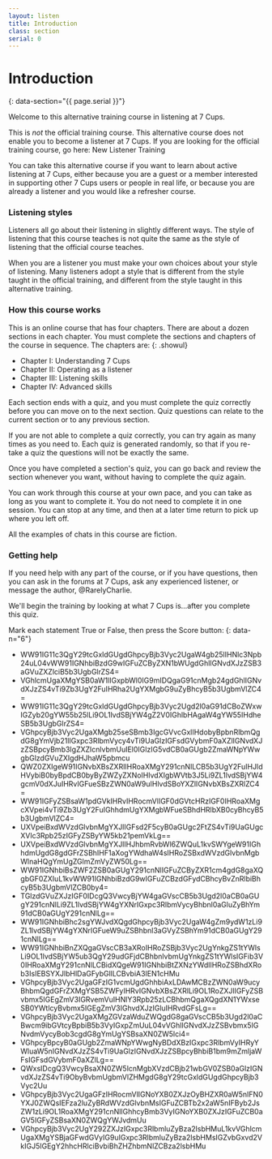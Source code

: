 ```yaml
---
layout: listen
title: Introduction
class: section
serial: 0
---
```

# Introduction 
{: data-section="{{ page.serial }}"}

Welcome to this alternative training course in listening at 7 Cups.

This is *not* the official training course. This alternative course does not enable you to become a listener at 7 Cups. If you are looking for the official training course, go here: New Listener Training

You can take this alternative course if you want to learn about active listening at 7 Cups, either because you are a guest or a member interested in supporting other 7 Cups users or people in real life, or because you are already a listener and you would like a refresher course.

### Listening styles

Listeners all go about their listening in slightly different ways. The style of listening that this course teaches is not quite the same as the style of listening that the official course teaches.

When you are a listener you must make your own choices about your style of listening. Many listeners adopt a style that is different from the style taught in the official training, and different from the style taught in this alternative training.

### How this course works

This is an online course that has four chapters. There are about a dozen sections in each chapter. You must complete the sections and chapters of the course in sequence. The chapters are:
{: .showul}

- Chapter I: Understanding 7 Cups
- Chapter II: Operating as a listener
- Chapter III: Listening skills
- Chapter IV: Advanced skills

Each section ends with a quiz, and you must complete the quiz correctly before you can move on to the next section. Quiz questions can relate to the current section or to any previous section.

If you are not able to complete a quiz correctly, you can try again as many times as you need to. Each quiz is generated randomly, so that if you re-take a quiz the questions will not be exactly the same.

Once you have completed a section's quiz, you can go back and review the section whenever you want, without having to complete the quiz again.

You can work through this course at your own pace, and you can take as long as you want to complete it. You do not need to complete it in one session. You can stop at any time, and then at a later time return to pick up where you left off.

All the examples of chats in this course are fiction.

### Getting help

If you need help with any part of the course, or if you have questions, then you can ask in the forums at 7 Cups, ask any experienced listener, or message the author, @RarelyCharlie.

We'll begin the training by looking at what 7 Cups is&hellip;after you complete this quiz.

Mark each statement True or False, then press the Score button:
{: data-n="6"}

- WW91IG11c3QgY29tcGxldGUgdGhpcyBjb3Vyc2UgaW4gb25lIHNlc3Npb24uL04vWW91IGNhbiBzdG9wIGFuZCByZXN1bWUgdGhlIGNvdXJzZSB3aGVuZXZlciB5b3UgbGlrZS4=
- VGhlcmUgaXMgYSB0aW1lIGxpbWl0IG9mIDQgaG91cnMgb24gdGhlIGNvdXJzZS4vTi9Zb3UgY2FuIHRha2UgYXMgbG9uZyBhcyB5b3UgbmVlZC4=
- WW91IG11c3QgY29tcGxldGUgdGhpcyBjb3Vyc2Ugd2l0aG91dCBoZWxwIGZyb20gYW55b25lLi9OL1lvdSBjYW4gZ2V0IGhlbHAgaW4gYW55IHdheSB5b3UgbGlrZS4=
- VGhpcyBjb3Vyc2UgaXMgb25seSBmb3IgcGVvcGxlIHdobyBpbnRlbmQgdG8gYmVjb21lIGxpc3RlbmVycy4vTi9UaGlzIGFsdGVybmF0aXZlIGNvdXJzZSBpcyBmb3IgZXZlcnlvbmUuIEl0IGlzIG5vdCB0aGUgb2ZmaWNpYWwgbGlzdGVuZXIgdHJhaW5pbmcu
- QWZ0ZXIgeW91IGNvbXBsZXRlIHRoaXMgY291cnNlLCB5b3UgY2FuIHJldHVybiB0byBpdCB0byByZWZyZXNoIHlvdXIgbWVtb3J5Li9ZL1lvdSBjYW4gcmV0dXJuIHRvIGFueSBzZWN0aW9uIHlvdSBoYXZlIGNvbXBsZXRlZC4=
- WW91IGFyZSBsaW1pdGVkIHRvIHRocmVlIGF0dGVtcHRzIGF0IHRoaXMgcXVpei4vTi9Zb3UgY2FuIGhhdmUgYXMgbWFueSBhdHRlbXB0cyBhcyB5b3UgbmVlZC4=
- UXVpeiBxdWVzdGlvbnMgYXJlIGFsd2F5cyB0aGUgc2FtZS4vTi9UaGUgcXVlc3Rpb25zIGFyZSByYW5kb21pemVkLg==
- UXVpeiBxdWVzdGlvbnMgYXJlIHJhbmRvbWl6ZWQuL1kvSWYgeW91IGhhdmUgdG8gdGFrZSBhIHF1aXogYWdhaW4sIHRoZSBxdWVzdGlvbnMgbWlnaHQgYmUgZGlmZmVyZW50Lg==
- WW91IGNhbiBsZWF2ZSB0aGUgY291cnNlIGFuZCByZXR1cm4gdG8gaXQgbGF0ZXIuL1kvWW91IGNhbiBzdG9wIGFuZCBzdGFydCBhcyBvZnRlbiBhcyB5b3UgbmVlZCB0by4=
- TGlzdGVuZXJzIGF0IDcgQ3VwcyBjYW4gaGVscCB5b3Ugd2l0aCB0aGUgY291cnNlLi9ZL1lvdSBjYW4gYXNrIGxpc3RlbmVycyBhbnl0aGluZyBhYm91dCB0aGUgY291cnNlLg==
- WW91IGNhbiBhc2sgYWJvdXQgdGhpcyBjb3Vyc2UgaW4gZm9ydW1zLi9ZL1lvdSBjYW4gYXNrIGFueW9uZSBhbnl3aGVyZSBhYm91dCB0aGUgY291cnNlLg==
- WW91IGNhbiBnZXQgaGVscCB3aXRoIHRoZSBjb3Vyc2UgYnkgZS1tYWlsLi9OL1lvdSBjYW5ub3QgY29udGFjdCBhbnlvbmUgYnkgZS1tYWlsIGFib3V0IHRoaXMgY291cnNlLCBidXQgeW91IGNhbiBtZXNzYWdlIHRoZSBhdXRob3IsIEBSYXJlbHlDaGFybGllLCBvbiA3IEN1cHMu
- VGhpcyBjb3Vyc2UgaGFzIG1vcmUgdGhhbiAxLDAwMCBzZWN0aW9ucyBhbmQgdGFrZXMgYSB5ZWFyIHRvIGNvbXBsZXRlLi9OL1RoZXJlIGFyZSBvbmx5IGEgZmV3IGRvemVuIHNlY3Rpb25zLCBhbmQgaXQgdXN1YWxseSB0YWtlcyBvbmx5IGEgZmV3IGhvdXJzIGluIHRvdGFsLg==
- VGhpcyBjb3Vyc2UgaXMgZGVzaWduZWQgdG8gaGVscCB5b3Ugd2l0aCBwcm9ibGVtcyBpbiB5b3VyIGxpZmUuL04vVGhlIGNvdXJzZSBvbmx5IGNvdmVycyBob3cgdG8gYmUgYSBsaXN0ZW5lci4=
- VGhpcyBpcyB0aGUgb2ZmaWNpYWwgNyBDdXBzIGxpc3RlbmVyIHRyYWluaW5nIGNvdXJzZS4vTi9UaGlzIGNvdXJzZSBpcyBhbiB1bm9mZmljaWFsIGFsdGVybmF0aXZlLg==
- QWxsIDcgQ3VwcyBsaXN0ZW5lcnMgbXVzdCBjb21wbGV0ZSB0aGlzIGNvdXJzZS4vTi9ObyBvbmUgbmVlZHMgdG8gY29tcGxldGUgdGhpcyBjb3Vyc2Uu
- VGhpcyBjb3Vyc2UgaGFzIHRocmVlIGNoYXB0ZXJzOyBHZXR0aW5nIFN0YXJ0ZWQsIEFza2luZyBRdWVzdGlvbnMsIGFuZCBTb2x2aW5nIFByb2JsZW1zLi9OL1RoaXMgY291cnNlIGhhcyBmb3VyIGNoYXB0ZXJzIGFuZCB0aGV5IGFyZSBsaXN0ZWQgYWJvdmUu
- VGhpcyBjb3Vyc2UgY292ZXJzIGxpc3RlbmluZyBza2lsbHMuL1kvVGhlcmUgaXMgYSBjaGFwdGVyIG9uIGxpc3RlbmluZyBza2lsbHMsIGZvbGxvd2VkIGJ5IGEgY2hhcHRlciBvbiBhZHZhbmNlZCBza2lsbHMu

